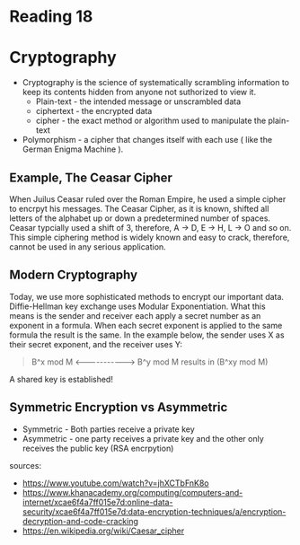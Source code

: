# Reading 18

# Cryptography

- Cryptography is the science of systematically scrambling information to keep its contents hidden from anyone not suthorized to view it. 
  - Plain-text - the intended message or unscrambled data
  - ciphertext - the encrypted data 
  - cipher - the exact method or algorithm used to manipulate the plain-text
- Polymorphism - a cipher that changes itself with each use ( like the German Enigma Machine ).

## Example, The Ceasar Cipher

When Juilus Ceasar ruled over the Roman Empire, he used a simple cipher to encrpyt his messages. The Ceasar Cipher, as it is known, shifted all letters of the 
alphabet up or down a predetermined number of spaces. Ceasar typcially used a shift of 3, therefore, A -> D, E -> H, L -> O and so on. This simple ciphering method 
is widely known and easy to crack, therefore, cannot be used in any serious application. 

## Modern Cryptography

Today, we use more sophisticated methods to encrypt our important data. Diffie-Hellman key exchange uses Modular Exponentiation. What this means is the sender and 
receiver each apply a secret number as an exponent in a formula. When each secret exponent is applied to the same formula the result is the same. 
In the example below, the sender uses X as their secret exponent, and the receiver uses Y:

> B^x mod M <-----------> B^y mod M
> results in
> (B^xy mod M)

A shared key is established!

## Symmetric Encryption vs Asymmetric
- Symmetric - Both parties receive a private key
- Asymmetric - one party receives a private key and the other only receives the public key (RSA encrpytion)

sources: 
- https://www.youtube.com/watch?v=jhXCTbFnK8o
- https://www.khanacademy.org/computing/computers-and-internet/xcae6f4a7ff015e7d:online-data-security/xcae6f4a7ff015e7d:data-encryption-techniques/a/encryption-decryption-and-code-cracking
- https://en.wikipedia.org/wiki/Caesar_cipher
